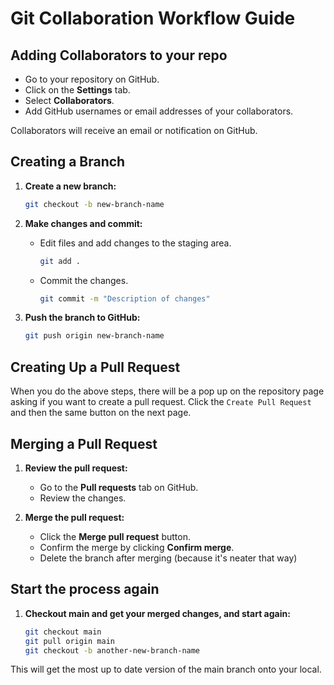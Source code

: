 # Git Collaboration Workflow Guide

## Adding Collaborators to your repo

- Go to your repository on GitHub.
- Click on the **Settings** tab.
- Select **Collaborators**.
- Add GitHub usernames or email addresses of your collaborators.

Collaborators will receive an email or notification on GitHub.

## Creating a Branch

1. **Create a new branch:**
   ```sh
   git checkout -b new-branch-name
   ```

2. **Make changes and commit:**
   - Edit files and add changes to the staging area.
     ```sh
     git add .
     ```
   - Commit the changes.
     ```sh
     git commit -m "Description of changes"
     ```

3. **Push the branch to GitHub:**
   ```sh
   git push origin new-branch-name
   ```



## Creating Up a Pull Request

When you do the above steps, there will be a pop up on the repository page asking if you want to create a pull request.
Click the `Create Pull Request` and then the same button on the next page.

## Merging a Pull Request

1. **Review the pull request:**
   - Go to the **Pull requests** tab on GitHub.
   - Review the changes.

2. **Merge the pull request:**
   - Click the **Merge pull request** button.
   - Confirm the merge by clicking **Confirm merge**.
   - Delete the branch after merging (because it's neater that way)

## Start the process again

1. **Checkout main and get your merged changes, and start again:**
   ```sh
   git checkout main
   git pull origin main
   git checkout -b another-new-branch-name
   ```
This will get the most up to date version of the main branch onto your local.
